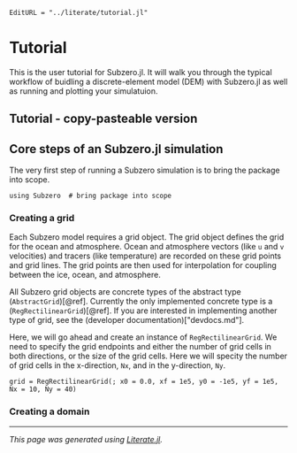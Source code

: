 ```@meta
EditURL = "../literate/tutorial.jl"
```

# Tutorial

This is the user tutorial for Subzero.jl. It will walk you through the typical workflow of
buidling a discrete-element model (DEM) with Subzero.jl as well as running and plotting your
simulatuion.

## Tutorial - copy-pasteable version

## Core steps of an Subzero.jl simulation

The very first step of running a Subzero simulation is to bring the package into scope.

````@example tutorial
using Subzero  # bring package into scope
````

### Creating a grid

Each Subzero model requires a grid object. The grid object defines the grid for the ocean
and atmosphere. Ocean and atmosphere vectors (like `u` and `v` velocities) and tracers
(like temperature) are recorded on these grid points and grid lines. The grid points are
then used for interpolation for coupling between the ice, ocean, and atmosphere.

All Subzero grid objects are concrete types of the abstract type (`AbstractGrid`)[@ref].
Currently the only implemented concrete type is a (`RegRectilinearGrid`)[@ref]. If you are
interested in implementing another type of grid, see the (developer documentation)["devdocs.md"].

Here, we will go ahead and create an instance of `RegRectilinearGrid`. We need to specify
the grid endpoints and either the number of grid cells in both directions, or the size of
the grid cells. Here we will specity the number of grid cells in the x-direction, `Nx`, and
in the y-direction, `Ny`.

````@example tutorial
grid = RegRectilinearGrid(; x0 = 0.0, xf = 1e5, y0 = -1e5, yf = 1e5, Nx = 10, Ny = 40)
````

### Creating a domain

---

*This page was generated using [Literate.jl](https://github.com/fredrikekre/Literate.jl).*

